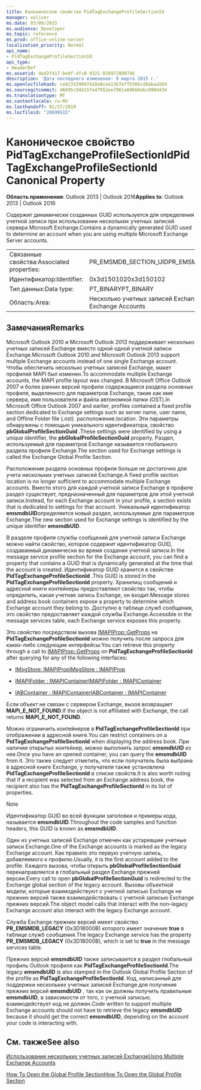 ```yaml
---
title: Каноническое свойство PidTagExchangeProfileSectionId
manager: soliver
ms.date: 03/09/2015
ms.audience: Developer
ms.topic: reference
ms.prod: office-online-server
localization_priority: Normal
api_name:
- PidTagExchangeProfileSectionId
api_type:
- HeaderDef
ms.assetid: 4ad2f417-be8f-4fc8-9321-82097289074b
description: 'Дата последнего изменения: 9 марта 2015 г.'
ms.openlocfilehash: ce823159047410a8cea13b7eff5566cd8abaa5b9
ms.sourcegitcommit: d6695c94415fa47952ee7961a69660abc0904434
ms.translationtype: MT
ms.contentlocale: ru-RU
ms.lasthandoff: 01/17/2019
ms.locfileid: "28699515"
---
```

# <a name="pidtagexchangeprofilesectionid-canonical-property"></a><span data-ttu-id="5ea41-103">Каноническое свойство PidTagExchangeProfileSectionId</span><span class="sxs-lookup"><span data-stu-id="5ea41-103">PidTagExchangeProfileSectionId Canonical Property</span></span>

  
  
<span data-ttu-id="5ea41-104">**Область применения**: Outlook 2013 | Outlook 2016</span><span class="sxs-lookup"><span data-stu-id="5ea41-104">**Applies to**: Outlook 2013 | Outlook 2016</span></span> 
  
<span data-ttu-id="5ea41-105">Содержит динамически созданных GUID используется для определения учетной записи при использовании нескольких учетных записей сервера Microsoft Exchange.</span><span class="sxs-lookup"><span data-stu-id="5ea41-105">Contains a dynamically generated GUID used to determine an account when you are using multiple Microsoft Exchange Server accounts.</span></span>
  
|||
|:-----|:-----|
|<span data-ttu-id="5ea41-106">Связанные свойства:</span><span class="sxs-lookup"><span data-stu-id="5ea41-106">Associated properties:</span></span>  <br/> |<span data-ttu-id="5ea41-107">PR_EMSMDB_SECTION_UID</span><span class="sxs-lookup"><span data-stu-id="5ea41-107">PR_EMSMDB_SECTION_UID</span></span>  <br/> |
|<span data-ttu-id="5ea41-108">Идентификатор:</span><span class="sxs-lookup"><span data-stu-id="5ea41-108">Identifier:</span></span>  <br/> |<span data-ttu-id="5ea41-109">0x3d150102</span><span class="sxs-lookup"><span data-stu-id="5ea41-109">0x3d150102</span></span>  <br/> |
|<span data-ttu-id="5ea41-110">Тип данных:</span><span class="sxs-lookup"><span data-stu-id="5ea41-110">Data type:</span></span>  <br/> |<span data-ttu-id="5ea41-111">PT_BINARY</span><span class="sxs-lookup"><span data-stu-id="5ea41-111">PT_BINARY</span></span>  <br/> |
|<span data-ttu-id="5ea41-112">Область:</span><span class="sxs-lookup"><span data-stu-id="5ea41-112">Area:</span></span>  <br/> |<span data-ttu-id="5ea41-113">Несколько учетных записей Exchange</span><span class="sxs-lookup"><span data-stu-id="5ea41-113">Multiple Exchange Accounts</span></span>  <br/> |
   
## <a name="remarks"></a><span data-ttu-id="5ea41-114">Замечания</span><span class="sxs-lookup"><span data-stu-id="5ea41-114">Remarks</span></span>

<span data-ttu-id="5ea41-115">Microsoft Outlook 2010 и Microsoft Outlook 2013 поддерживает несколько учетных записей Exchange вместо одной одной учетной записи Exchange.</span><span class="sxs-lookup"><span data-stu-id="5ea41-115">Microsoft Outlook 2010 and Microsoft Outlook 2013 support multiple Exchange accounts instead of one single Exchange account.</span></span> <span data-ttu-id="5ea41-116">Чтобы обеспечить несколько учетных записей Exchange, макет профилей MAPI был изменен.</span><span class="sxs-lookup"><span data-stu-id="5ea41-116">To accommodate multiple Exchange accounts, the MAPI profile layout was changed.</span></span> <span data-ttu-id="5ea41-117">В Microsoft Office Outlook 2007 и более ранних версий профили содержащиеся раздела основных профиля, выделенного для параметров Exchange, такие как имя сервера, имя пользователя и файла автономной папки (OST).</span><span class="sxs-lookup"><span data-stu-id="5ea41-117">In Microsoft Office Outlook 2007 and earlier, profiles contained a fixed profile section dedicated to Exchange settings such as server name, user name, and Offline Folder file (.ost).</span></span> <span data-ttu-id="5ea41-118">расположение.</span><span class="sxs-lookup"><span data-stu-id="5ea41-118">location.</span></span> <span data-ttu-id="5ea41-119">Эти параметры обнаружены с помощью уникального идентификатора, свойство **pbGlobalProfileSectionGuid** .</span><span class="sxs-lookup"><span data-stu-id="5ea41-119">These settings were identified by using a unique identifier, the **pbGlobalProfileSectionGuid** property.</span></span> <span data-ttu-id="5ea41-120">Раздел, используемый для параметров Exchange называется глобального раздела профиля Exchange.</span><span class="sxs-lookup"><span data-stu-id="5ea41-120">The section used for Exchange settings is called the Exchange Global Profile Section.</span></span> 
  
<span data-ttu-id="5ea41-121">Расположение раздела основных профиля больше не достаточно для учета нескольких учетных записей Exchange.</span><span class="sxs-lookup"><span data-stu-id="5ea41-121">A fixed profile section location is no longer sufficient to accommodate multiple Exchange accounts.</span></span> <span data-ttu-id="5ea41-122">Вместо этого для каждой учетной записи Exchange в профиле раздел существует, предназначенный для параметров для этой учетной записи.</span><span class="sxs-lookup"><span data-stu-id="5ea41-122">Instead, for each Exchange account in your profile, a section exists that is dedicated to settings for that account.</span></span> <span data-ttu-id="5ea41-123">Уникальный идентификатор **emsmdbUID**определяется новый раздел, используемые для параметров Exchange.</span><span class="sxs-lookup"><span data-stu-id="5ea41-123">The new section used for Exchange settings is identified by the unique identifier **emsmdbUID**.</span></span>
  
<span data-ttu-id="5ea41-124">В разделе профиля службы сообщений для учетной записи Exchange можно найти свойство, которое содержит идентификатор GUID, создаваемый динамически во время создания учетной записи.</span><span class="sxs-lookup"><span data-stu-id="5ea41-124">In the message service profile section for the Exchange account, you can find a property that contains a GUID that is dynamically generated at the time that the account is created.</span></span> <span data-ttu-id="5ea41-125">Идентификатор GUID хранится в свойстве **PidTagExchangeProfileSectionId** .</span><span class="sxs-lookup"><span data-stu-id="5ea41-125">This GUID is stored in the **PidTagExchangeProfileSectionId** property.</span></span> <span data-ttu-id="5ea41-126">Хранилищ сообщений и адресной книги контейнеры предоставляют свойство так, чтобы определить, какая учетная запись Exchange, он входит.</span><span class="sxs-lookup"><span data-stu-id="5ea41-126">Message stores and address book containers expose a property to determine which Exchange account they belong to.</span></span> <span data-ttu-id="5ea41-127">Доступно в таблице служб сообщения, это свойство предоставляет каждой службы Exchange.</span><span class="sxs-lookup"><span data-stu-id="5ea41-127">Accessible in the message services table, each Exchange service exposes this property.</span></span> 
  
<span data-ttu-id="5ea41-128">Это свойство посредством вызова [IMAPIProp::GetProps](imapiprop-getprops.md) на **PidTagExchangeProfileSectionId** можно получить после запроса для каких-либо следующие интерфейсы:</span><span class="sxs-lookup"><span data-stu-id="5ea41-128">You can retrieve this property through a call to [IMAPIProp::GetProps](imapiprop-getprops.md) on **PidTagExchangeProfileSectionId** after querying for any of the following interfaces:</span></span> 
  
- [<span data-ttu-id="5ea41-129">IMsgStore: IMAPIProp</span><span class="sxs-lookup"><span data-stu-id="5ea41-129">IMsgStore : IMAPIProp</span></span>](imsgstoreimapiprop.md)
    
- [<span data-ttu-id="5ea41-130">IMAPIFolder : IMAPIContainer</span><span class="sxs-lookup"><span data-stu-id="5ea41-130">IMAPIFolder : IMAPIContainer</span></span>](imapifolderimapicontainer.md)
    
- [<span data-ttu-id="5ea41-131">IABContainer : IMAPIContainer</span><span class="sxs-lookup"><span data-stu-id="5ea41-131">IABContainer : IMAPIContainer</span></span>](iabcontainerimapicontainer.md)
    
<span data-ttu-id="5ea41-132">Если объект не связан с сервером Exchange, вызов возвращает **MAPI_E_NOT_FOUND**.</span><span class="sxs-lookup"><span data-stu-id="5ea41-132">If the object is not affiliated with Exchange, the call returns **MAPI_E_NOT_FOUND**.</span></span>
  
<span data-ttu-id="5ea41-133">Можно ограничить контейнеров в **PidTagExchangeProfileSectionId** при отображении в адресной книге.</span><span class="sxs-lookup"><span data-stu-id="5ea41-133">You can restrict containers on a **PidTagExchangeProfileSectionId** when displaying the address book.</span></span> <span data-ttu-id="5ea41-134">При наличии открытых контейнер, можно выполнить запрос **emsmdbUID** из нее.</span><span class="sxs-lookup"><span data-stu-id="5ea41-134">Once you have an opened container, you can query the **emsmdbUID** from it.</span></span> <span data-ttu-id="5ea41-135">Это также следует отметить, что если получатель была выбрана в адресной книге Exchange, у получателя также установлена **PidTagExchangeProfileSectionId** в списке свойств.</span><span class="sxs-lookup"><span data-stu-id="5ea41-135">It is also worth noting that if a recipient was selected from an Exchange address book, the recipient also has the **PidTagExchangeProfileSectionId** in its list of properties.</span></span> 
  
> [!NOTE]
> <span data-ttu-id="5ea41-136">Идентификатор GUID во всей функции заголовки и примеры кода, называется **emsmdbUID**.</span><span class="sxs-lookup"><span data-stu-id="5ea41-136">Throughout the code samples and function headers, this GUID is known as **emsmdbUID**.</span></span> 
  
<span data-ttu-id="5ea41-137">Один из учетных записей Exchange отмечен как устаревшие учетные записи Exchange.</span><span class="sxs-lookup"><span data-stu-id="5ea41-137">One of the Exchange accounts is marked as the legacy Exchange account.</span></span> <span data-ttu-id="5ea41-138">Как правило это первую учетную запись, добавляемого к профилю.</span><span class="sxs-lookup"><span data-stu-id="5ea41-138">Usually, it is the first account added to the profile.</span></span> <span data-ttu-id="5ea41-139">Каждого вызова, чтобы открыть **pbGlobalProfileSectionGuid** перенаправляется в глобальный раздел Exchange прежней версии.</span><span class="sxs-lookup"><span data-stu-id="5ea41-139">Every call to open **pbGlobalProfileSectionGuid** is redirected to the Exchange global section of the legacy account.</span></span> <span data-ttu-id="5ea41-140">Вызовы объектной модели, которые взаимодействуют с учетной записью Exchange не прежних версий также взаимодействовать с учетной записью Exchange прежних версий.</span><span class="sxs-lookup"><span data-stu-id="5ea41-140">The object model calls that interact with the non-legacy Exchange account also interact with the legacy Exchange account.</span></span> 
  
<span data-ttu-id="5ea41-141">Служба Exchange прежних версий имеет свойство **PR_EMSMDB_LEGACY** (0x3D18000B) которого имеет значение **true** в таблице служб сообщения.</span><span class="sxs-lookup"><span data-stu-id="5ea41-141">The legacy Exchange service has the property **PR_EMSMDB_LEGACY** (0x3D18000B), which is set to **true** in the message services table.</span></span> 
  
<span data-ttu-id="5ea41-142">Прежних версий **emsmdbUID** также записывается в раздел глобальный профиль Outlook профиля как **PidTagExchangeProfileSectionId**.</span><span class="sxs-lookup"><span data-stu-id="5ea41-142">The legacy **emsmdbUID** is also stamped in the Outlook Global Profile Section of the profile as **PidTagExchangeProfileSectionId**.</span></span> <span data-ttu-id="5ea41-143">Код, написанный для поддержки нескольких учетных записей Exchange для получения прежних версий **emsmdbUID** , так как он должны получить правильные **emsmdbUID**, в зависимости от того, с учетной записью, взаимодействует код не должен.</span><span class="sxs-lookup"><span data-stu-id="5ea41-143">Code written to support multiple Exchange accounts should not have to retrieve the legacy **emsmdbUID** because it should get the correct **emsmdbUID**, depending on the account your code is interacting with.</span></span>
  
## <a name="see-also"></a><span data-ttu-id="5ea41-144">См. также</span><span class="sxs-lookup"><span data-stu-id="5ea41-144">See also</span></span>



[<span data-ttu-id="5ea41-145">Использование нескольких учетных записей Exchange</span><span class="sxs-lookup"><span data-stu-id="5ea41-145">Using Multiple Exchange Accounts</span></span>](using-multiple-exchange-accounts.md)


[<span data-ttu-id="5ea41-146">How To Open the Global Profile Section</span><span class="sxs-lookup"><span data-stu-id="5ea41-146">How To Open the Global Profile Section</span></span>](https://support.microsoft.com/kb/188482)

